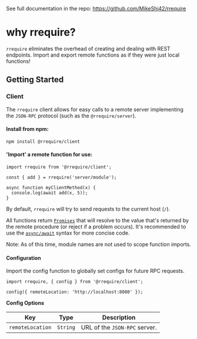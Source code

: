 See full documentation in the repo: https://github.com/MikeShi42/rrequire

# why rrequire?
`rrequire` eliminates the overhead of creating and dealing with REST endpoints.
Import and export remote functions as if they were just local functions!

## Getting Started

### Client

The `rrequire` client allows for easy calls to a remote server implementing
the `JSON-RPC` protocol (such as the `@rrequire/server`).

#### Install from npm:

    npm install @rrequire/client

#### 'Import' a remote function for use:

    import rrequire from '@rrequire/client';

    const { add } = rrequire('server/module');

    async function myClientMethod(x) {
      console.log(await add(x, 5));
    }

By default, `rrequire` will try to send requests to the current host (`/`).

All functions return [`Promises`](https://developer.mozilla.org/en-US/docs/Web/JavaScript/Guide/Using_promises)
that will resolve to the value that's returned
by the remote procedure (or reject if a problem occurs). It's recommended
to use the [`async/await`](https://developer.mozilla.org/en-US/docs/Web/JavaScript/Reference/Statements/async_function)
syntax for more concise code.

Note: As of this time, module names are not used to scope function imports.

#### Configuration

Import the config function to globally set configs for future RPC requests.

    import rrequire, { config } from '@rrequire/client';

    config({ remoteLocation: 'http://localhost:8080' });

**Config Options**

Key | Type | Description
--- | --- | ---
`remoteLocation` | `String` | URL of the `JSON-RPC` server.

